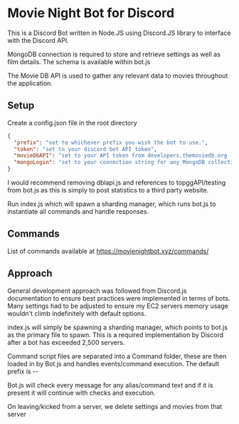 # Movie Night Bot for Discord
This is a Discord Bot written in Node.JS using Discord.JS library to interface with the Discord API. 

MongoDB connection is required to store and retrieve settings as well as film details. The schema is available within bot.js

The Movie DB API is used to gather any relevant data to movies throughout the application.

## Setup
Create a config.json file in the root directory
```json
{
  "prefix": "set to whichever prefix you wish the bot to use.",
  "token": "set to your discord bot API token",
  "movieDbAPI": "set to your API token from developers.themoviedb.org (Required to get movie data when requested by user)",
  "mongoLogin": "set to your connection string for any MongoDB collection (Check Mongoose for more information)"
}
```

I would recommend removing dblapi.js and references to topggAPI/testing from bot.js as this is simply to post statistics to a third party website.

Run index.js which will spawn a sharding manager, which runs bot.js to instantiate all commands and handle responses.

## Commands
List of commands available at https://movienightbot.xyz/commands/

## Approach
General development approach was followed from Discord.js documentation to ensure best practices were implemented in terms of bots. Many settings had to be adjusted to ensure my EC2 servers memory usage wouldn't climb indefinitely with default options.

index.js will simply be spawning a sharding manager, which points to bot.js as the primary file to spawn. This is a required implementation by Discord after a bot has exceeded 2,500 servers.

Command script files are separated into a Command folder, these are then loaded in by Bot.js and handles events/command execution. The default prefix is --

Bot.js will check every message for any alias/command text and if it is present it will continue with checks and execution. 

On leaving/kicked from a server, we delete settings and movies from that server
